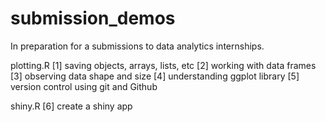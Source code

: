 # submission_demos
In preparation for a submissions to data analytics internships.

plotting.R
[1] saving objects, arrays, lists, etc
[2] working with data frames
[3] observing data shape and size
[4] understanding ggplot library
[5] version control using git and Github

shiny.R
[6] create a shiny app